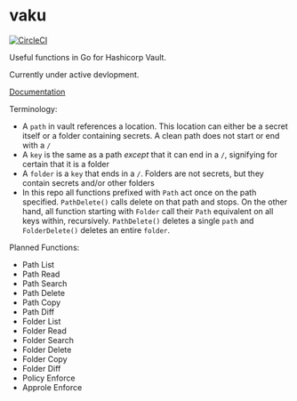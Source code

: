 # vaku
[![CircleCI](https://circleci.com/gh/Lingrino/vaku.svg?style=svg)](https://circleci.com/gh/Lingrino/vaku)

Useful functions in Go for Hashicorp Vault.

Currently under active devlopment.

[Documentation](https://godoc.org/github.com/Lingrino/vaku/vaku)

Terminology:
- A `path` in vault references a location. This location can either be a secret itself or a folder containing secrets. A clean path does not start or end with a `/`
- A `key` is the same as a path *except* that it can end in a `/`, signifying for certain that it is a folder
- A `folder` is a `key` that ends in a `/`. Folders are not secrets, but they contain secrets and/or other folders
- In this repo all functions prefixed with `Path` act once on the path specified. `PathDelete()` calls delete on that path and stops. On the other hand, all function starting with `Folder` call their `Path` equivalent on all keys within, recursively. `PathDelete()` deletes a single `path` and `FolderDelete()` deletes an entire `folder`.

Planned Functions:
- Path List
- Path Read
- Path Search
- Path Delete
- Path Copy
- Path Diff
- Folder List
- Folder Read
- Folder Search
- Folder Delete
- Folder Copy
- Folder Diff
- Policy Enforce
- Approle Enforce

